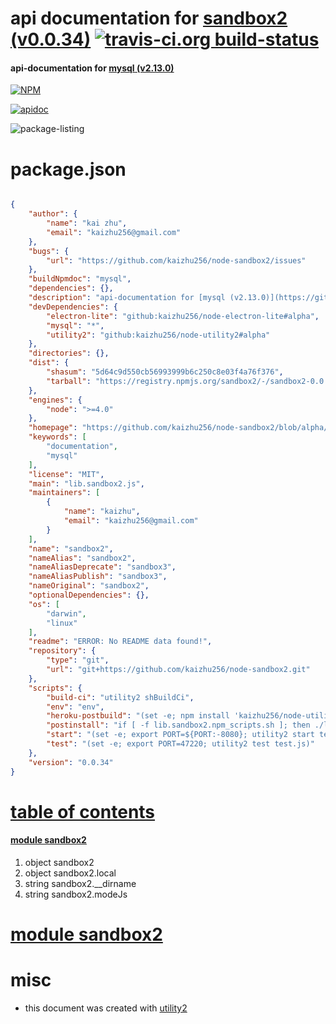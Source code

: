 # api documentation for  [sandbox2 (v0.0.34)](https://github.com/kaizhu256/node-sandbox2/blob/alpha/README.md)  [![travis-ci.org build-status](https://api.travis-ci.org/npmdoc/node-npmdoc-sandbox2.svg)](https://travis-ci.org/npmdoc/node-npmdoc-sandbox2)
#### api-documentation for [mysql (v2.13.0)](https://github.com/mysqljs/mysql#readme)

[![NPM](https://nodei.co/npm/sandbox2.png?downloads=true)](https://www.npmjs.com/package/sandbox2)

[![apidoc](https://npmdoc.github.io/node-npmdoc-sandbox2/build/screen-capture.buildNpmdoc.browser._2Fhome_2Ftravis_2Fbuild_2Fnpmdoc_2Fnode-npmdoc-sandbox2_2Ftmp_2Fbuild_2Fapidoc.html.png)](https://npmdoc.github.io/node-npmdoc-sandbox2/build..beta..travis-ci.org/apidoc.html)

![package-listing](https://npmdoc.github.io/node-npmdoc-sandbox2/build/screen-capture.npmPackageListing.svg)



# package.json

```json

{
    "author": {
        "name": "kai zhu",
        "email": "kaizhu256@gmail.com"
    },
    "bugs": {
        "url": "https://github.com/kaizhu256/node-sandbox2/issues"
    },
    "buildNpmdoc": "mysql",
    "dependencies": {},
    "description": "api-documentation for [mysql (v2.13.0)](https://github.com/mysqljs/mysql#readme)",
    "devDependencies": {
        "electron-lite": "github:kaizhu256/node-electron-lite#alpha",
        "mysql": "*",
        "utility2": "github:kaizhu256/node-utility2#alpha"
    },
    "directories": {},
    "dist": {
        "shasum": "5d64c9d550cb56993999b6c250c8e03f4a76f376",
        "tarball": "https://registry.npmjs.org/sandbox2/-/sandbox2-0.0.34.tgz"
    },
    "engines": {
        "node": ">=4.0"
    },
    "homepage": "https://github.com/kaizhu256/node-sandbox2/blob/alpha/README.md",
    "keywords": [
        "documentation",
        "mysql"
    ],
    "license": "MIT",
    "main": "lib.sandbox2.js",
    "maintainers": [
        {
            "name": "kaizhu",
            "email": "kaizhu256@gmail.com"
        }
    ],
    "name": "sandbox2",
    "nameAlias": "sandbox2",
    "nameAliasDeprecate": "sandbox3",
    "nameAliasPublish": "sandbox3",
    "nameOriginal": "sandbox2",
    "optionalDependencies": {},
    "os": [
        "darwin",
        "linux"
    ],
    "readme": "ERROR: No README data found!",
    "repository": {
        "type": "git",
        "url": "git+https://github.com/kaizhu256/node-sandbox2.git"
    },
    "scripts": {
        "build-ci": "utility2 shBuildCi",
        "env": "env",
        "heroku-postbuild": "(set -e; npm install 'kaizhu256/node-utility2#alpha'; utility2 shDeployHeroku)",
        "postinstall": "if [ -f lib.sandbox2.npm_scripts.sh ]; then ./lib.sandbox2.npm_scripts.sh postinstall; fi",
        "start": "(set -e; export PORT=${PORT:-8080}; utility2 start test.js)",
        "test": "(set -e; export PORT=47220; utility2 test test.js)"
    },
    "version": "0.0.34"
}
```



# <a name="apidoc.tableOfContents"></a>[table of contents](#apidoc.tableOfContents)

#### [module sandbox2](#apidoc.module.sandbox2)
1.  object <span class="apidocSignatureSpan"></span>sandbox2
1.  object <span class="apidocSignatureSpan">sandbox2.</span>local
1.  string <span class="apidocSignatureSpan">sandbox2.</span>__dirname
1.  string <span class="apidocSignatureSpan">sandbox2.</span>modeJs



# <a name="apidoc.module.sandbox2"></a>[module sandbox2](#apidoc.module.sandbox2)



# misc
- this document was created with [utility2](https://github.com/kaizhu256/node-utility2)
